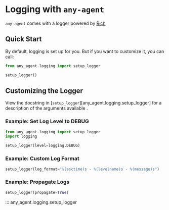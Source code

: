 # Logging with `any-agent`

 `any-agent` comes with a logger powered by [Rich](https://github.com/Textualize/rich)

## Quick Start

By default, logging is set up for you. But if you want to customize it, you can call:

```python
from any_agent.logging import setup_logger

setup_logger()
```

## Customizing the Logger

View the docstring in [`setup_logger`][any_agent.logging.setup_logger] for a description of the arguments available .

### Example: Set Log Level to DEBUG

```python
from any_agent.logging import setup_logger
import logging

setup_logger(level=logging.DEBUG)
```

### Example: Custom Log Format

```python
setup_logger(log_format="%(asctime)s - %(levelname)s - %(message)s")
```

### Example: Propagate Logs

```python
setup_logger(propagate=True)
```

::: any_agent.logging.setup_logger

